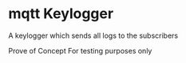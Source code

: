 # mqtt Keylogger
A keylogger which sends all logs to the subscribers

Prove of Concept
For testing purposes only
